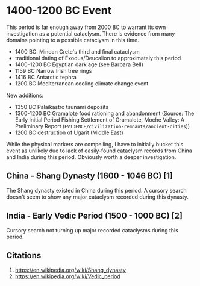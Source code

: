 # 1400-1200 BC Event

This period is far enough away from 2000 BC to warrant its own investigation as a potential cataclysm. There is evidence from many domains pointing to a possible cataclysm in this time.

- 1400 BC: Minoan Crete's third and final cataclysm
- traditional dating of Exodus/Deucalion to approximately this period
- 1400-1200 BC Egyptian dark age (see Barbara Bell)
- 1159 BC Narrow Irish tree rings
- 1416 BC Antarctic tephra
- 1200 BC Mediterranean cooling climate change event

New additions:
- 1350 BC Palaikastro tsunami deposits
- 1300-1200 BC Gramalote food rationing and abandonment (Source: The Early Initial Period Fishing Settlement of Gramalote, Moche Valley: A Preliminary Report (`EVIDENCE/civilization-remnants/ancient-cities`))
- 1200 BC destruction of Ugarit (Middle East)

While the physical markers are compelling, I have to initially bucket this event as unlikely due to lack of easily-found cataclysm records from China and India during this period. Obviously worth a deeper investigation.

## China - Shang Dynasty (1600 - 1046 BC) [1]

The Shang dynasty existed in China during this period. A cursory search doesn't seem to show any major cataclysm recorded during this dynasty.

## India - Early Vedic Period (1500 - 1000 BC) [2]

Cursory search not turning up major recorded cataclysms during this period.

## Citations

1. https://en.wikipedia.org/wiki/Shang_dynasty
2. https://en.wikipedia.org/wiki/Vedic_period